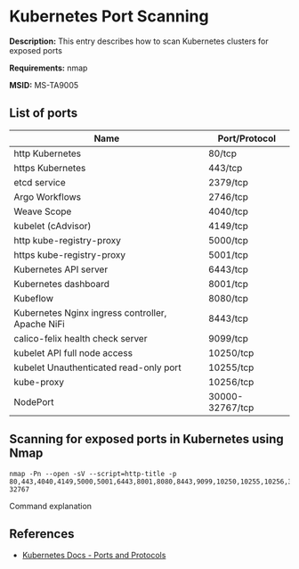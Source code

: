 # Kubernetes Port Scanning

**Description:** This entry describes how to scan Kubernetes clusters for exposed ports

**Requirements:** nmap

**MSID:** MS-TA9005

## List of ports
| Name                                             | Port/Protocol   |
|--------------------------------------------------|-----------------|
| http Kubernetes                                  | 80/tcp          |
| https Kubernetes                                 | 443/tcp         |
| etcd service                                     | 2379/tcp        | 
| Argo Workflows                                   | 2746/tcp        | 
| Weave Scope                                      | 4040/tcp        |  
| kubelet (cAdvisor)                               | 4149/tcp        | 
| http kube-registry-proxy                         | 5000/tcp        |
| https kube-registry-proxy                        | 5001/tcp        |
| Kubernetes API server                            | 6443/tcp        | 
| Kubernetes dashboard                             | 8001/tcp        | 
| Kubeflow                                         | 8080/tcp        |
| Kubernetes Nginx ingress controller, Apache NiFi | 8443/tcp        | 
| calico-felix health check server                 | 9099/tcp        | 
| kubelet API full node access                     | 10250/tcp       |
| kubelet Unauthenticated read-only port           | 10255/tcp       | 
| kube-proxy                                       | 10256/tcp       | 
|  NodePort                                        | 30000-32767/tcp |

## Scanning for exposed ports in Kubernetes using Nmap

```
nmap -Pn --open -sV --script=http-title -p 80,443,4040,4149,5000,5001,6443,8001,8080,8443,9099,10250,10255,10256,30000-32767
```

Command explanation
  
## References
* [Kubernetes Docs - Ports and Protocols](https://kubernetes.io/docs/reference/networking/ports-and-protocols/)
